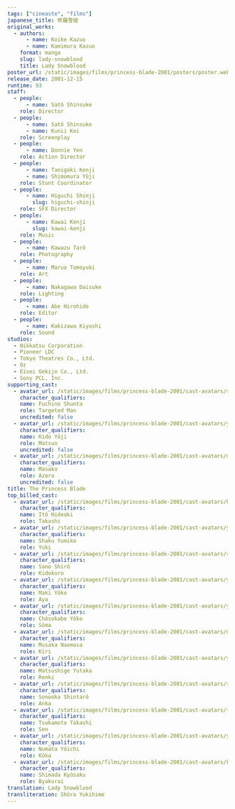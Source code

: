 ```yaml
---
tags: ["cineaste", "films"]
japanese_title: 修羅雪姫
original_works:
  - authors:
      - name: Koike Kazuo
      - name: Kamimura Kazuo
    format: manga
    slug: lady-snowblood
    title: Lady Snowblood
poster_url: /static/images/films/princess-blade-2001/posters/poster.webp
release_date: 2001-12-15
runtime: 93
staff:
  - people:
      - name: Satô Shinsuke
    role: Director
  - people:
      - name: Satô Shinsuke
      - name: Kunii Kei
    role: Screenplay
  - people:
      - name: Donnie Yen
    role: Action Director
  - people:
      - name: Tanigaki Kenji
      - name: Shimomura Yûji
    role: Stunt Coordinator
  - people:
      - name: Higuchi Shinji
        slug: higuchi-shinji
    role: SFX Director
  - people:
      - name: Kawai Kenji
        slug: kawai-kenji
    role: Music
  - people:
      - name: Kawazu Tarô
    role: Photography
  - people:
      - name: Maruo Tomoyuki
    role: Art
  - people:
      - name: Nakagawa Daisuke
    role: Lighting
  - people:
      - name: Abe Hirohide
    role: Editor
  - people:
      - name: Kakizawa Kiyoshi
    role: Sound
studios:
  - Nikkatsu Corporation
  - Pioneer LDC
  - Tokyo Theatres Co., Ltd.
  - Oz
  - Eisei Gekijo Co., Ltd.
  - Sony PCL, Inc.
supporting_cast:
  - avatar_url: /static/images/films/princess-blade-2001/cast-avatars/shunta-fuchino-0.webp
    character_qualifiers:
    name: Fuchino Shunta
    role: Targeted Man
    uncredited: false
  - avatar_url: /static/images/films/princess-blade-2001/cast-avatars/yuji-kido-0.webp
    character_qualifiers:
    name: Kido Yûji
    role: Matsuo
    uncredited: false
  - avatar_url: /static/images/films/princess-blade-2001/cast-avatars/masako-0.webp
    character_qualifiers:
    name: Masako
    role: Azora
    uncredited: false
title: The Princess Blade
top_billed_cast:
  - avatar_url: /static/images/films/princess-blade-2001/cast-avatars/hideaki-ito-0.webp
    character_qualifiers:
    name: Itô Hideaki
    role: Takashi
  - avatar_url: /static/images/films/princess-blade-2001/cast-avatars/yumiko-shaku-0.webp
    character_qualifiers:
    name: Shaku Yumiko
    role: Yuki
  - avatar_url: /static/images/films/princess-blade-2001/cast-avatars/shiro-sano-0.webp
    character_qualifiers:
    name: Sano Shirô
    role: Kidokoro
  - avatar_url: /static/images/films/princess-blade-2001/cast-avatars/yoko-maki-0.webp
    character_qualifiers:
    name: Maki Yôko
    role: Aya
  - avatar_url: /static/images/films/princess-blade-2001/cast-avatars/yoko-chosokabe-0.webp
    character_qualifiers:
    name: Chôsokabe Yôko
    role: Sôma
  - avatar_url: /static/images/films/princess-blade-2001/cast-avatars/naomasa-musaka-0.webp
    character_qualifiers:
    name: Musaka Naomasa
    role: Kiri
  - avatar_url: /static/images/films/princess-blade-2001/cast-avatars/yutaka-matsushige-0.webp
    character_qualifiers:
    name: Matsushige Yutaka
    role: Renki
  - avatar_url: /static/images/films/princess-blade-2001/cast-avatars/shintaro-sonooka-0.webp
    character_qualifiers:
    name: Sonooka Shintarô
    role: Anka
  - avatar_url: /static/images/films/princess-blade-2001/cast-avatars/takashi-tsukamoto-0.webp
    character_qualifiers:
    name: Tsukamoto Takashi
    role: Sen
  - avatar_url: /static/images/films/princess-blade-2001/cast-avatars/yoichi-numata-0.webp
    character_qualifiers:
    name: Numata Yôichi
    role: Kûka
  - avatar_url: /static/images/films/princess-blade-2001/cast-avatars/kyusaku-shimada-0.webp
    character_qualifiers:
    name: Shimada Kyûsaku
    role: Byakurai
translation: Lady Snowblood
transliteration: Shûra Yukihime
---
```

